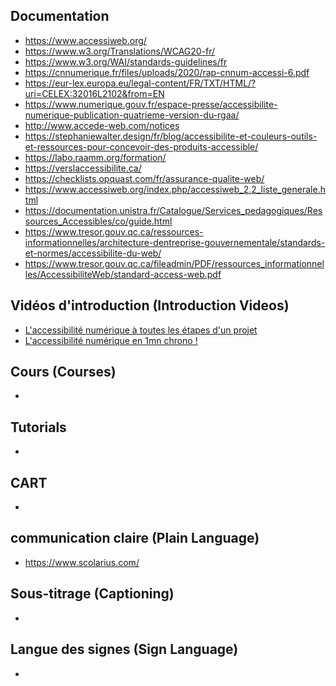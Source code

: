 ## Documentation
* https://www.accessiweb.org/
* https://www.w3.org/Translations/WCAG20-fr/
* https://www.w3.org/WAI/standards-guidelines/fr
* https://cnnumerique.fr/files/uploads/2020/rap-cnnum-accessi-6.pdf
* https://eur-lex.europa.eu/legal-content/FR/TXT/HTML/?uri=CELEX:32016L2102&from=EN
* https://www.numerique.gouv.fr/espace-presse/accessibilite-numerique-publication-quatrieme-version-du-rgaa/
* http://www.accede-web.com/notices
* https://stephaniewalter.design/fr/blog/accessibilite-et-couleurs-outils-et-ressources-pour-concevoir-des-produits-accessible/
* https://labo.raamm.org/formation/
* https://verslaccessibilite.ca/
* https://checklists.opquast.com/fr/assurance-qualite-web/
* https://www.accessiweb.org/index.php/accessiweb_2.2_liste_generale.html
* https://documentation.unistra.fr/Catalogue/Services_pedagogiques/Ressources_Accessibles/co/guide.html
* https://www.tresor.gouv.qc.ca/ressources-informationnelles/architecture-dentreprise-gouvernementale/standards-et-normes/accessibilite-du-web/
* https://www.tresor.gouv.qc.ca/fileadmin/PDF/ressources_informationnelles/AccessibiliteWeb/standard-access-web.pdf

## Vidéos d'introduction (Introduction Videos)
* [L'accessibilité numérique à toutes les étapes d'un projet](https://www.youtube.com/watch?v=y525BrxyvhA)
* [L'accessibilité numérique en 1mn chrono !](https://www.youtube.com/watch?v=R14fuOYgJSY)

## Cours (Courses)
*

## Tutorials
*

## CART
*

## communication claire (Plain Language)
* https://www.scolarius.com/

## Sous-titrage (Captioning)
*

## Langue des signes (Sign Language)
*
